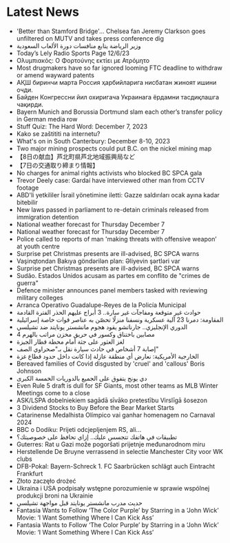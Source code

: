 # Latest News
-  'Better than Stamford Bridge'... Chelsea fan Jeremy Clarkson goes unfiltered on MUTV and takes press conference dig
-  وزير الرياضة يتابع منافسات دورة الألعاب السعودية
-  Today’s Lely Radio Sports Page 12/6/23
-  Ολυμπιακός: Ο Φορτούνης εκτίει με Ατρόμητο
-  Most drugmakers have so far ignored looming FTC deadline to withdraw or amend wayward patents
-  АҚШ биринчи марта Россия ҳарбийларига нисбатан жиноят ишини очди.
-  Байден Конгрессни йил охиригача Украинага ёрдамни тасдиқлашга чақирди.
-  Bayern Munich and Borussia Dortmund slam each other’s transfer policy in German media row
-  Stuff Quiz: The Hard Word: December 7, 2023
-  Kako se zaštititi na internetu?
-  What's on in South Canterbury: December 8-10, 2023
-  Two major mining prospects could put B.C. on the nickel mining map
-  【8日の献血】芦北町県芦北地域振興局など
-  【7日の交通取り締まり情報】
-  No charges for animal rights activists who blocked BC SPCA gala
-  Trevor Deely case: Gardaí have interviewed other man from CCTV footage
-  ABD'li yetkililer İsrail yönetimine iletti: Gazze saldırıları ocak ayına kadar bitebilir
-  New laws passed in parliament to re-detain criminals released from immigration detention
-  National weather forecast for Thursday December 7
-  National weather forecast for Thursday December 7
-  Police called to reports of man 'making threats with offensive weapon’ at youth centre
-  Surprise pet Christmas presents are ill-advised, BC SPCA warns
-  Vaşinqtondan Bakıya göndərilən plan: Əliyevin şərtləri var
-  Surprise pet Christmas presents are ill-advised, BC SPCA warns
-  Sudão. Estados Unidos acusam as partes em conflito de "crimes de guerra"
-  Defence minister announces panel members tasked with reviewing military colleges
-  Arranca Operativo Guadalupe-Reyes de la Policía Municipal
-  حوادث غير متوقعة ومفاجآت غير سارة.. 3 أبراج عليهم الحذر الفترة القادمة
-  المقاومة: دمرنا 23 آلية عسكرية ونسفنا منزلًا تحصّن به عناصر قوات خاصة إسرائيلية
-  الدوري الإنجليزي.. جارناتشو يقود هجوم مانشستر يونايتد ضد تشيلسي
-  4 مصابين باختناق وكسور في حريق مخزن مراتب بالهرم
-  لغز العثور على جثة أمام محطة قطار الجيزة
-  إصابة 7 أشخاص في حادث سيارة نقل بـ"صحراوي الصف"
-  الخارجية الأمريكية: نعارض أي منطقة عازلة إذا كانت داخل حدود قطاع غزة
-  Bereaved families of Covid disgusted by 'cruel' and 'callous' Boris Johnson
-  دي يونج يتفوق على الجميع بالدوريات الخمسة الكبرى
-  Even Rule 5 draft is dull for SF Giants, most other teams as MLB Winter Meetings come to a close
-  ASK/LSPA dobelniekiem sagādā sīvāko pretestību Virslīgā šosezon
-  3 Dividend Stocks to Buy Before the Bear Market Starts
-  Catarinense Medalhista Olímpico vai ganhar homenagem no Carnaval 2024
-  BBC o Dodiku: Prijeti odcjepljenjem RS, ali...
-  تطبيقات في هاتفك تتجسس عليك.. إزاي تحافظ على خصوصيتك؟
-  Guterres: Rat u Gazi može pogoršati prijetnje međunarodnom miru
-  Herstellende De Bruyne verrassend in selectie Manchester City voor WK clubs
-  DFB-Pokal: Bayern-Schreck 1. FC Saarbrücken schlägt auch Eintracht Frankfurt
-  Złoto zaczęło drożeć
-  Ukraina i USA podpisały wstępne porozumienie w sprawie wspólnej produkcji broni na Ukrainie
-  حديث مدرب مانشستر يونايتد قبل مواجهة تشيلسي
-  Fantasia Wants to Follow ‘The Color Purple’ by Starring in a ‘John Wick’ Movie: ‘I Want Something Where I Can Kick Ass’
-  Fantasia Wants to Follow ‘The Color Purple’ by Starring in a ‘John Wick’ Movie: ‘I Want Something Where I Can Kick Ass’
